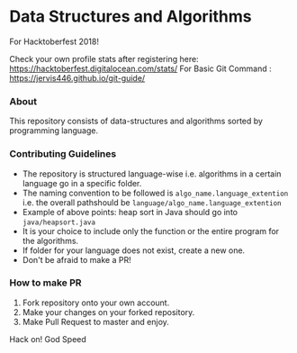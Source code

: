 # Data Structures and Algorithms
For Hacktoberfest 2018! <br/>

Check your own profile stats after registering here: https://hacktoberfest.digitalocean.com/stats/<username>
For Basic Git Command : https://jervis446.github.io/git-guide/ 

### About
This repository consists of data-structures and algorithms sorted by programming language.

### Contributing Guidelines
- The repository is structured language-wise i.e. algorithms in a certain language go in a specific folder.
- The naming convention to be followed is ```algo_name.language_extention``` i.e. the overall pathshould be ```language/algo_name.language_extention```
- Example of above points: heap sort in Java should go into `java/heapsort.java`
- It is your choice to include only the function or the entire program for the algorithms.
- If folder for your language does not exist, create a new one.
- Don't be afraid to make a PR!

### How to make PR
1. Fork repository onto your own account.
2. Make your changes on your forked repository.
3. Make Pull Request to master and enjoy.


Hack on!
God Speed
